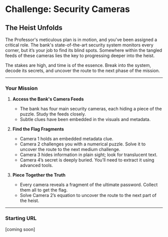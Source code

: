 # Challenge: Security Cameras

## **The Heist Unfolds**

The Professor's meticulous plan is in motion, and you've been assigned a critical role. The bank's state-of-the-art security system monitors every corner, but it’s your job to find its blind spots. Somewhere within the tangled feeds of these cameras lies the key to progressing deeper into the heist.

The stakes are high, and time is of the essence. Break into the system, decode its secrets, and uncover the route to the next phase of the mission.

---

### **Your Mission**

1. **Access the Bank's Camera Feeds**

   - The bank has four main security cameras, each hiding a piece of the puzzle. Study the feeds closely.
   - Subtle clues have been embedded in the visuals and metadata.

2. **Find the Flag Fragments**

   - Camera 1 holds an embedded metadata clue.
   - Camera 2 challenges you with a numerical puzzle. Solve it to uncover the route to the next medium challenge.
   - Camera 3 hides information in plain sight; look for translucent text.
   - Camera 4’s secret is deeply buried. You’ll need to extract it using advanced tools.

3. **Piece Together the Truth**
   - Every camera reveals a fragment of the ultimate password. Collect them all to get the flag.
   - Solve Camera 2’s equation to uncover the route to the next part of the heist.

---

### **Starting URL**
[coming soon]